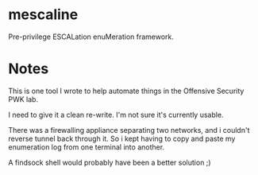 # mescaline
Pre-privilege ESCALation enuMeration framework.

# Notes
This is one tool I wrote to help automate things in the Offensive Security PWK lab.

I need to give it a clean re-write. I'm not sure it's currently usable.

There was a firewalling appliance separating two networks, and i couldn't reverse tunnel back through it. So i kept having to
copy and paste my enumeration log from one terminal into another.

A findsock shell would probably have been a better solution ;)
